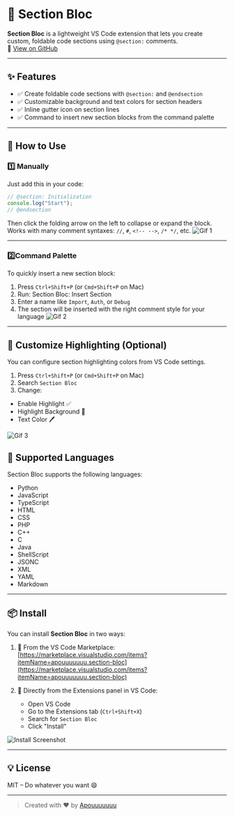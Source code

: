 # 🧩 Section Bloc

**Section Bloc** is a lightweight VS Code extension that lets you create custom, foldable code sections using `@section:` comments.  
🔗 [View on GitHub](https://github.com/Apouuuuuuu/Section-Bloc)


---

## ✨ Features

- ✅ Create foldable code sections with `@section:` and `@endsection`
- ✅ Customizable background and text colors for section headers
- ✅ Inline gutter icon on section lines
- ✅ Command to insert new section blocks from the command palette

---

## 🚀 How to Use

### 1️⃣ Manually
Just add this in your code:
```ts
// @section: Initialization
console.log("Start");
// @endsection
```
Then click the folding arrow on the left to collapse or expand the block.  
Works with many comment syntaxes: `//`, `#`, `<!-- -->`, `/* */`, etc.
![Gif 1](https://i.postimg.cc/K85SbQLp/Gif-1.gif)

---

### 2️⃣Command Palette

To quickly insert a new section block:

1. Press `Ctrl+Shift+P` (or `Cmd+Shift+P` on Mac)
2. Run: Section Bloc: Insert Section
3. Enter a name like `Import`, `Auth`, or `Debug`
4. The section will be inserted with the right comment style for your language
![Gif 2](https://i.postimg.cc/rwRML5jv/Gif-2.gif)

---

## 🎨 Customize Highlighting (Optional)

You can configure section highlighting colors from VS Code settings.

1. Press `Ctrl+Shift+P` (or `Cmd+Shift+P` on Mac)
2. Search `Section Bloc`
3. Change:
  - Enable Highlight ✅
  - Highlight Background 🎨
  - Text Color 🖊️

![Gif 3](https://i.postimg.cc/28pxwDJh/Gif-3.gif)

## 🧠 Supported Languages

Section Bloc supports the following languages:

- Python  
- JavaScript  
- TypeScript  
- HTML  
- CSS  
- PHP  
- C++  
- C  
- Java  
- ShellScript  
- JSONC  
- XML  
- YAML  
- Markdown

---

## 📦 Install

You can install **Section Bloc** in two ways:

1. 🔗 From the VS Code Marketplace:  
   [https://marketplace.visualstudio.com/items?itemName=apouuuuuuu.section-bloc](https://marketplace.visualstudio.com/items?itemName=apouuuuuuu.section-bloc)

2. 🧩 Directly from the Extensions panel in VS Code:  
   - Open VS Code  
   - Go to the Extensions tab (`Ctrl+Shift+X`)  
   - Search for `Section Bloc`  
   - Click "Install"

![Install Screenshot](https://i.postimg.cc/vm0f9FFR/image-2025-05-01-150341960.png)

---

## 💡 License

MIT – Do whatever you want 😄

---

> Created with ❤️ by [Apouuuuuuu](https://github.com/Apouuuuuuu)
